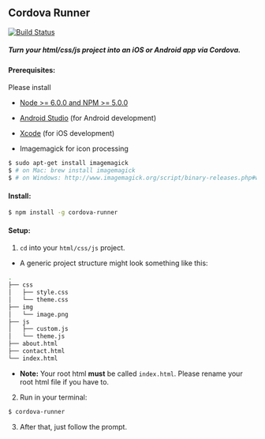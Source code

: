 ## Cordova Runner

[![Build Status](https://travis-ci.org/dankreiger/cordova-runner.svg?branch=master)](https://travis-ci.org/dankreiger/cordova-runner)


##### Turn your html/css/js project into an iOS or Android app via Cordova.

#### Prerequisites:

Please install
- [Node >= 6.0.0 and NPM >= 5.0.0](./NODE_INSTALL.md)
- [Android Studio](https://developer.android.com/studio/index.html) (for Android development)
- [Xcode](https://itunes.apple.com/de/app/xcode/id497799835?l=en&mt=12) (for iOS development)

- Imagemagick for icon processing

``` bash
$ sudo apt-get install imagemagick
$ # on Mac: brew install imagemagick
$ # on Windows: http://www.imagemagick.org/script/binary-releases.php#windows (check "Legacy tools")
```

#### Install:

```bash
$ npm install -g cordova-runner
```

#### Setup:

1. `cd` into your `html/css/js` project.

  - A generic project structure might look something like this:

  ```bash
  .
  ├── css
  │   ├── style.css
  │   └── theme.css
  ├── img
  │   └── image.png
  ├── js
  │   ├── custom.js
  │   └── theme.js
  ├── about.html
  ├── contact.html
  └── index.html

  ```

  - **Note:** Your root html **must** be called `index.html`. Please rename your root html file if you have to.

2. Run in your terminal:
```bash
$ cordova-runner
```

3. After that, just follow the prompt.
